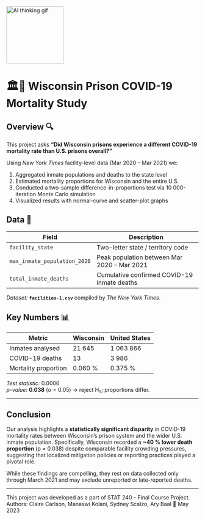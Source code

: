 <img src="https://media0.giphy.com/media/v1.Y2lkPTc5MGI3NjExN203bno5dTVwZGZ5N3F6NnNoOThmZ3hkamZqMjJqOG52b2pnY3U5NSZlcD12MV9pbnRlcm5hbF9naWZfYnlfaWQmY3Q9Zw/Qu1fT51CG14ksIkASL/giphy.gif" width="150" alt="AI thinking gif" />

# 🏛️🦠 Wisconsin Prison COVID-19 Mortality Study 

## Overview 🔍  
This project asks **“Did Wisconsin prisons experience a different COVID-19 mortality rate than U.S. prisons overall?”**  

Using *New York Times* facility-level data (Mar 2020 – Mar 2021) we:  
1. Aggregated inmate populations and deaths to the state level  
2. Estimated mortality proportions for Wisconsin and the entire U.S.  
3. Conducted a two-sample difference-in-proportions test via 10 000-iteration Monte Carlo simulation  
4. Visualized results with normal-curve and scatter-plot graphs 

## Data 💾  
| Field | Description |
|-------|-------------|
| `facility_state` | Two-letter state / territory code |
| `max_inmate_population_2020` | Peak population between Mar 2020 – Mar 2021 |
| `total_inmate_deaths` | Cumulative confirmed COVID-19 inmate deaths |

*Dataset:* **`facilities-1.csv`** compiled by *The New York Times*.

## Key Numbers 📊  
| Metric | Wisconsin | United States |
|--------|-----------|---------------|
| Inmates analysed | 21 645 | 1 063 866 |
| COVID-19 deaths | 13 | 3 986 |
| Mortality proportion | 0.060 % | 0.375 % |

*Test statistic:* 0.0006  
*p-value:* **0.038** (α = 0.05) → reject H₀; proportions differ.  

---  

## Conclusion 

Our analysis highlights a **statistically significant disparity** in COVID-19 mortality rates between Wisconsin’s prison system and the wider U.S. inmate population. Specifically, Wisconsin recorded a **~40 % lower death proportion** (p = 0.038) despite comparable facility crowding pressures, suggesting that localized mitigation policies or reporting practices played a pivotal role.

While these findings are compelling, they rest on data collected only through March 2021 and may exclude unreported or late-reported deaths. 

---

This project was developed as a part of STAT 240 - Final Course Project.  
Authors: Claire Carlson, Manaswi Kolani, Sydney Scalzo, Ary Baal
📅 May 2023
